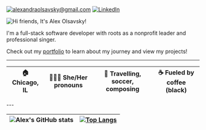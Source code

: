 <a href="mailto:alexandraolsavsky@gmail.com">![alexandraolsavsky@gmail.com](https://img.shields.io/badge/Gmail-D14836?style=for-the-badge&logo=gmail&logoColor=white)</a>
<a href="https://linkedin.com/in/alexandraolsavsky">![LinkedIn](https://img.shields.io/badge/LinkedIn-0077B5?style=for-the-badge&logo=linkedin&logoColor=white)</a>


![Hi friends, It's Alex Olsavsky!](https://tinytriumphs-upload.s3.us-east-2.amazonaws.com/uploads/hi-friends-banner.gif)

I'm a full-stack software developer with roots as a nonprofit leader and professional singer.

Check out my <a href="https://ajolsavsky.github.io/react-portfolio/">portfolio</a> to learn about my journey and view my projects!

---
<table>
<thead>
<tr>
<th>🏠 Chicago, IL</th>
<th>🙍🏼‍♀️ She/Her pronouns</th>
<th>💖 Travelling, soccer, composing</th>
<th>☕️ Fueled by coffee (black)</th>
  
</tr>
  </table>
  </thead>
---

<table>
<thead>
<tr>
<th>
  <img align="center" src="https://camo.githubusercontent.com/ce65ee3b97f483c18a909cc1730b523d63f85f2af25a8a0a948400886807c522/68747470733a2f2f6769746875622d726561646d652d73746174732e76657263656c2e6170702f6170693f757365726e616d653d616a6f6c736176736b79267468656d653d6461726b2673686f775f69636f6e733d74727565" alt="Alex's GitHub stats" data-canonical-src="https://github-readme-stats.vercel.app/api?username=ajolsavsky&amp;theme=dark&amp;show_icons=true;hide_border=true" style="max-width: 100%;">
</th>
<th><a href="https://github.com/ajolsavsky/github-readme-stats"><img src="https://camo.githubusercontent.com/08591e3be80e9598c114981fbbe90caf6bbab818f4a92bcba069262db31dcf84/68747470733a2f2f6769746875622d726561646d652d73746174732e76657263656c2e6170702f6170692f746f702d6c616e67732f3f757365726e616d653d616a6f6c736176736b79266c61796f75743d636f6d70616374267468656d653d6461726b" alt="Top Langs" data-canonical-src="https://github-readme-stats.vercel.app/api/top-langs/?username=ajolsavsky&amp;layout=compact&amp;theme=dark" style="max-width: 100%;"></a></th>
</tr>
  </table>
  </thead>

<!---
ajolsavsky/ajolsavsky is a ✨ special ✨ repository because its `README.md` (this file) appears on your GitHub profile.
You can click the Preview link to take a look at your changes.
--->
